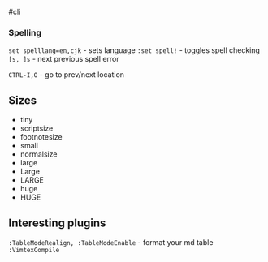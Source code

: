 #cli

### Spelling

`set spelllang=en,cjk` - sets language
`:set spell!` - toggles spell checking
`[s, ]s` - next previous spell error

`CTRL-I,O`  - go to prev/next location

## Sizes
- tiny
- scriptsize
- footnotesize
- small
- normalsize
- large
- Large
- LARGE
- huge
- HUGE

## Interesting plugins
`:TableModeRealign, :TableModeEnable` - format your md table
`:VimtexCompile` 